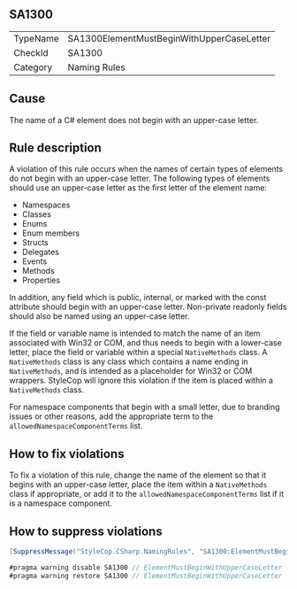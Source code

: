 ﻿## SA1300

<table>
<tr>
  <td>TypeName</td>
  <td>SA1300ElementMustBeginWithUpperCaseLetter</td>
</tr>
<tr>
  <td>CheckId</td>
  <td>SA1300</td>
</tr>
<tr>
  <td>Category</td>
  <td>Naming Rules</td>
</tr>
</table>

## Cause

The name of a C# element does not begin with an upper-case letter.

## Rule description

A violation of this rule occurs when the names of certain types of elements do not begin with an upper-case letter. The
following types of elements should use an upper-case letter as the first letter of the element name:

* Namespaces
* Classes
* Enums
* Enum members
* Structs
* Delegates
* Events
* Methods
* Properties

In addition, any field which is public, internal, or marked with the const attribute should begin with an upper-case
letter. Non-private readonly fields should also be named using an upper-case letter.

If the field or variable name is intended to match the name of an item associated with Win32 or COM, and thus needs to
begin with a lower-case letter, place the field or variable within a special `NativeMethods` class. A `NativeMethods`
class is any class which contains a name ending in `NativeMethods`, and is intended as a placeholder for Win32 or COM
wrappers. StyleCop will ignore this violation if the item is placed within a `NativeMethods` class.

For namespace components that begin with a small letter, due to branding issues or other reasons, add the appropriate
term to the `allowedNamespaceComponentTerms` list.

## How to fix violations

To fix a violation of this rule, change the name of the element so that it begins with an upper-case letter, place
the item within a `NativeMethods` class if appropriate, or add it to the `allowedNamespaceComponentTerms` list if
it is a namespace component.

## How to suppress violations

```csharp
[SuppressMessage("StyleCop.CSharp.NamingRules", "SA1300:ElementMustBeginWithUpperCaseLetter", Justification = "Reviewed.")]
```

```csharp
#pragma warning disable SA1300 // ElementMustBeginWithUpperCaseLetter
#pragma warning restore SA1300 // ElementMustBeginWithUpperCaseLetter
```
